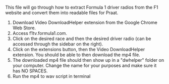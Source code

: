 This file will go through how to extract Formula 1 driver radios from the F1 website and convert them into readable files for Praat.

1. Download Video DownloadHelper extension from the Google Chrome Web Store.
2. Access f1tv.formula1.com.
3. Click on the desired race and then the desired driver radio (can be accessed through the sidebar on the right).
4. Click on the extensions button, then the Video DownloadHelper extension. You should be able to then download the mp4 file.
5. The downloaded mp4 file should then show up in a "dwhelper" folder on your computer. Change the name for your purposes and make sure it has NO SPACES.
6. Run the mp4 to wav script in terminal 
